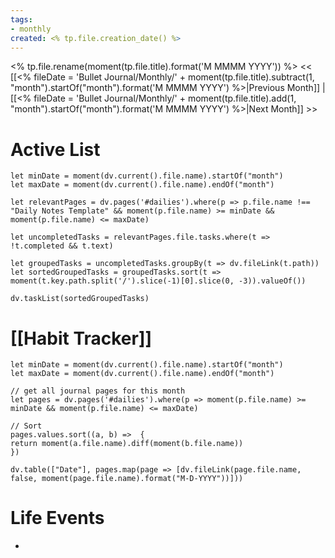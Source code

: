 ```yaml
---
tags:
- monthly
created: <% tp.file.creation_date() %>
---
```

<% tp.file.rename(moment(tp.file.title).format('M MMMM YYYY')) %>
<< [[<% fileDate = 'Bullet Journal/Monthly/' + moment(tp.file.title).subtract(1, "month").startOf("month").format('M MMMM YYYY') %>|Previous Month]] | [[<% fileDate = 'Bullet Journal/Monthly/' + moment(tp.file.title).add(1, "month").startOf("month").format('M MMMM YYYY') %>|Next Month]] >>

# Active List
```dataviewjs
let minDate = moment(dv.current().file.name).startOf("month")
let maxDate = moment(dv.current().file.name).endOf("month")

let relevantPages = dv.pages('#dailies').where(p => p.file.name !== "Daily Notes Template" && moment(p.file.name) >= minDate && moment(p.file.name) <= maxDate)

let uncompletedTasks = relevantPages.file.tasks.where(t => !t.completed && t.text)

let groupedTasks = uncompletedTasks.groupBy(t => dv.fileLink(t.path))
let sortedGroupedTasks = groupedTasks.sort(t => moment(t.key.path.split('/').slice(-1)[0].slice(0, -3)).valueOf())

dv.taskList(sortedGroupedTasks)

```

# [[Habit Tracker]]

```dataviewjs  
let minDate = moment(dv.current().file.name).startOf("month")
let maxDate = moment(dv.current().file.name).endOf("month")

// get all journal pages for this month  
let pages = dv.pages('#dailies').where(p => moment(p.file.name) >= minDate && moment(p.file.name) <= maxDate) 

// Sort
pages.values.sort((a, b) =>  {
return moment(a.file.name).diff(moment(b.file.name))
})

dv.table(["Date"], pages.map(page => [dv.fileLink(page.file.name, false, moment(page.file.name).format("M-D-YYYY"))]))
```


# Life Events
- 